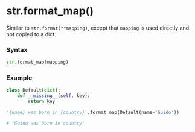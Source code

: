 # str.format_map()

Similar to `str.format(**mapping)`, except that `mapping` is used directly and not copied to a dict.

### Syntax

```python
str.format_map(mapping)
```

### Example

```python
class Default(dict):
    def __missing__(self, key):
        return key

'{name} was born in {country}'.format_map(Default(name='Guido'))

# 'Guido was born in country'
```
